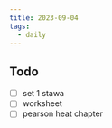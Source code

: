 ```yaml
---
title: 2023-09-04
tags:
  - daily
---
```

## Todo
- [ ] set 1 stawa
- [ ] worksheet
- [ ] pearson heat chapter